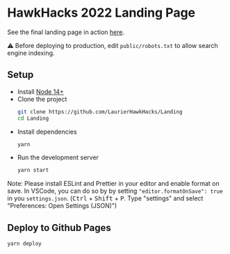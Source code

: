 # HawkHacks 2022 Landing Page

See the final landing page in action [here](https://hawkhacks.ca).

⚠️ Before deploying to production, edit `public/robots.txt` to allow search engine indexing.

## Setup

-   Install [Node 14+](https://nodejs.org/en/)
-   Clone the project
    ```bash
    git clone https://github.com/LaurierHawkHacks/Landing
    cd Landing
    ```
-   Install dependencies
    ```bash
    yarn
    ```
-   Run the development server
    ```bash
    yarn start
    ```

Note: Please install ESLint and Prettier in your editor and enable format on save.
In VSCode, you can do so by by setting `"editor.formatOnSave": true` in you `settings.json`.
(<kbd>Ctrl</kbd> + <kbd>Shift</kbd> + <kbd>P</kbd>. Type "settings" and select "Preferences: Open Settings (JSON)")

## Deploy to Github Pages

```bash
yarn deploy
```
